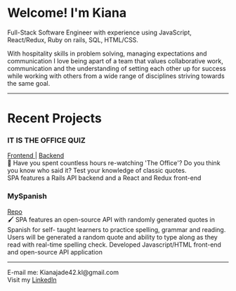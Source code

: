 <h1> Welcome! I'm Kiana </h1>

Full-Stack Software Engineer with experience using JavaScript, React/Redux, Ruby on rails, SQL, HTML/CSS.

With hospitality skills in problem solving, managing expectations and communication I love being apart of a team that values collaborative work, communication and the understanding of setting each other up for success while working with others from a wide range of disciplines striving towards the same goal.

<hr>
<h1> Recent Projects </h1>
<h3> IT IS THE OFFICE QUIZ </h3> 
 <a href="https://github.com/Kianajade42/officequiz"> Frontend </a> |
 <a href="https://github.com/Kianajade42/officequiz-backend"> Backend </a> <br>
💬 Have you spent countless hours re-watching 'The Office'? Do you think you know who said it? Test your knowledge of classic quotes. <br>
SPA features a Rails API backend and a React and Redux front-end

<h3> MySpanish </h3>
<a href="https://github.com/Kianajade42/SpanishVocab"> Repo </a> <br>
🖌  SPA features an open-source API with randomly generated quotes in Spanish for self- taught learners to practice spelling, grammar and reading. Users will be generated a random quote and ability to type along as they read with real-time spelling check. 
Developed Javascript/HTML front-end and open-source API application
<hr>
E-mail me: Kianajade42.kl@gmail.com <br>
Visit my <a href="https://www.linkedin.com/in/kiana-long-93973a1ba/"> LinkedIn <a/>
 
